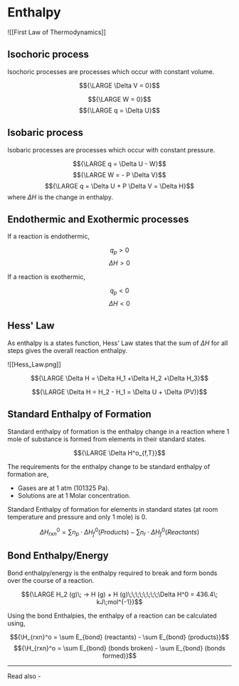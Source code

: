 # Enthalpy
![[First Law of Thermodynamics]]


## Isochoric process
Isochoric processes are processes which occur with constant volume.

$${\LARGE \Delta V = 0}$$

$${\LARGE W = 0}$$
$${\LARGE q = \Delta U}$$

## Isobaric process
Isobaric processes are processes which occur with constant pressure.

$${\LARGE q = \Delta U - W}$$
$${\LARGE W = - P \Delta V}$$
$${\LARGE q = \Delta U + P \Delta V = \Delta H}$$
where ${\Delta H}$ is the change in enthalpy.

## Endothermic and Exothermic processes

If a reaction is endothermic, 

$${q_p >0}$$
$${\Delta H >0}$$

If a reaction is exothermic,

$${q_p<0}$$
$${\Delta H<0}$$


## Hess' Law

As enthalpy is a states function, Hess' Law states that the sum of ${\Delta H}$ for all steps gives the overall reaction enthalpy.

![[Hess_Law.png]]

$${\LARGE \Delta H = \Delta H_1 +\Delta H_2 +\Delta H_3}$$


$${\LARGE \Delta H = H_2 - H_1 = \Delta U + \Delta (PV)}$$


## Standard Enthalpy of Formation

Standard enthalpy of formation is the enthalpy change in a reaction where 1 mole of substance is formed from elements in their standard states.

$${\LARGE \Delta H^o_{f,T}}$$

The requirements for the enthalpy change to be standard enthalpy of formation are,

- Gases are at 1 atm (101325 Pa).
- Solutions are at 1 Molar concentration.

Standard Enthalpy of formation for elements in standard states (at room temperature and pressure and only 1 mole) is 0.

$${\Delta H^0_{rxn} = \sum n_p \cdot \Delta H^0_f (Products) - \sum n_r \cdot \Delta H^0_f (Reactants)}$$


## Bond Enthalpy/Energy

Bond enthalpy/energy is the enthalpy required to break and form bonds over the course of a reaction.

$${\LARGE H_2 (g)\; -> H (g) + H (g)\;\;\;\;\;\;\;\;\Delta H^0 = 436.4\; kJ\;mol^{-1}}$$

Using the bond Enthalpies, the enthalpy of a reaction can be calculated using,

$${\H_{rxn}^o = \sum E_{bond} (reactants) - \sum E_{bond} (products)}$$
$${\H_{rxn}^o = \sum E_{bond} (bonds broken) - \sum E_{bond} (bonds formed)}$$


---
Read also - 